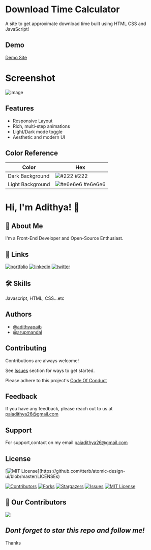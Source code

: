 

# Download Time Calculator
A site to get approximate download time
built using HTML CSS and JavaScript!


## Demo

[Demo Site](https://arupmandal.me/downloadTimeCalculator/)

# Screenshot
![image](https://user-images.githubusercontent.com/37355997/135632298-28710886-41df-4c88-92c5-b32658414e26.png)

## Features

- Responsive Layout
- Rich, multi-step animations 
- Light/Dark mode toggle
- Aesthetic and modern UI

 ## Color Reference

| Color             | Hex                                                                |
| ----------------- | ------------------------------------------------------------------ |
| Dark Background  | ![#222](https://via.placeholder.com/10/222?text=+) #222 |
| Light Background | ![#e6e6e6](https://via.placeholder.com/10/e6e6e6?text=+) #e6e6e6 |

# Hi, I'm Adithya! 👋

## 🚀 About Me
I'm a Front-End Developer and Open-Source Enthusiast.

  
## 🔗 Links
[![portfolio](https://img.shields.io/badge/my_portfolio-000?style=for-the-badge&logo=ko-fi&logoColor=white)](https://adithyapai.com/)
[![linkedin](https://img.shields.io/badge/linkedin-0A66C2?style=for-the-badge&logo=linkedin&logoColor=white)](https://www.linkedin.com/in/adithyapaib)
[![twitter](https://img.shields.io/badge/twitter-1DA1F2?style=for-the-badge&logo=twitter&logoColor=white)](https://twitter.com/adithyapaib)

  
## 🛠 Skills
Javascript, HTML, CSS...etc

## Authors

- [@adithyapaib](https://github.com/adithyapaib)
- [@arupmandal](https://github.com/arupmandal)

## Contributing

Contributions are always welcome!

See [Issues](https://github.com/adithyapaib/downloadTimeCalculator/issues) section for ways to get started.

Please adhere to this project's [Code Of Conduct](https://github.com/adithyapaib/downloadTimeCalculator/CODE_OF_CONDUCT.md)

  
## Feedback

If you have any feedback, please reach out to us at paiadithya26@gmail.com

## Support

For support,contact on my email paiadithya26@gmail.com


## License
[![MIT License](https://img.shields.io/apm/l/atomic-design-ui.svg?)](https://github.com/tterb/atomic-design-ui/blob/master/LICENSEs)

 



[![Contributors][contributors-shield]][contributors-url]
[![Forks][forks-shield]][forks-url]
[![Stargazers][stars-shield]][stars-url]
[![Issues][issues-shield]][issues-url]
[![MIT License][license-shield]][license-url]



<!-- MARKDOWN LINKS & IMAGES -->
<!-- https://www.markdownguide.org/basic-syntax/#reference-style-links -->
[contributors-shield]: https://img.shields.io/github/contributors/adithyapaib/downloadTimeCalculator.svg?style=for-the-badge
[contributors-url]: https://github.com/adithyapaib/downloadTimeCalculator/graphs/contributors
[forks-shield]: https://img.shields.io/github/forks/adithyapaib/downloadTimeCalculator.svg?style=for-the-badge
[forks-url]: https://github.com/adithyapaib/downloadTimeCalculator/network/members
[stars-shield]: https://img.shields.io/github/stars/adithyapaib/downloadTimeCalculator.svg?style=for-the-badge
[stars-url]: https://github.com/adithyapaib/downloadTimeCalculator/stargazers
[issues-shield]: https://img.shields.io/github/issues/adithyapaib/downloadTimeCalculator.svg?style=for-the-badge
[issues-url]: https://github.com/adithyapaib/downloadTimeCalculator/issues
[license-shield]: https://img.shields.io/github/license/adithyapaib/downloadTimeCalculator.svg?style=for-the-badge
[license-url]: https://github.com/adithyapaib/downloadTimeCalculator/blob/master/LICENSE


## :handshake: Our Contributors
<a href="https://github.com/adithyapaib/downloadTimeCalculator/graphs/contributors">
  <img src="https://contrib.rocks/image?repo=adithyapaib/downloadTimeCalculator" />
</a>

 ## *Dont forget to star this repo and follow me!*

<!-- MARKDOWN LINKS & IMAGES -->
<!-- https://www.markdownguide.org/basic-syntax/#reference-style-links -->
[contributors-shield]: https://img.shields.io/github/contributors/adithyapaib/downloadTimeCalculator.svg?style=for-the-badge
[contributors-url]: https://github.com/AlphaQx/adithyapaib/downloadTimeCalculator/graphs/contributors
[forks-shield]: https://img.shields.io/github/forks/adithyapaib/downloadTimeCalculator.svg?style=for-the-badge
[forks-url]: https://github.com/AlphaQx/adithyapaib/downloadTimeCalculator/network/members
[stars-shield]: https://img.shields.io/github/stars/adithyapaib/downloadTimeCalculator.svg?style=for-the-badge
[stars-url]: https://github.com/adithyapaib/downloadTimeCalculator/stargazers
[issues-shield]: https://img.shields.io/github/issues/adithyapaib/downloadTimeCalculator.svg?style=for-the-badge
[issues-url]: https://github.com/adithyapaib/downloadTimeCalculator/issues
[license-shield]: https://img.shields.io/github/license/adithyapaib/downloadTimeCalculator?style=for-the-badge
[license-url]: https://github.com/adithyapaib/downloadTimeCalculator/blob/master/LICENSE
Thanks
